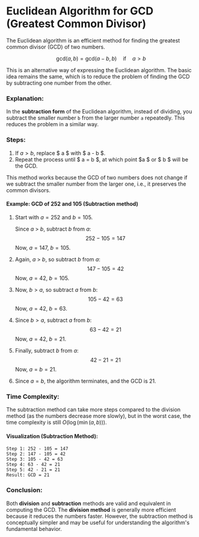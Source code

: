 
# Euclidean Algorithm for GCD (Greatest Common Divisor)
The Euclidean algorithm is an efficient method for finding the greatest common divisor (GCD) of two numbers.

$$
\text{gcd}(a, b) = \text{gcd}(a - b, b) \quad \text{if} \quad a > b
$$

This is an alternative way of expressing the Euclidean algorithm. The basic idea remains the same, which is to reduce the problem of finding the GCD by subtracting one number from the other. 

### Explanation:

In the **subtraction form** of the Euclidean algorithm, instead of dividing, you subtract the smaller number `b` from the larger number `a` repeatedly. This reduces the problem in a similar way.

### Steps:

1. If $a > b$, replace $ a $ with $ a - b $.
2. Repeat the process until $ a = b $, at which point $a $ or $ b $ will be the GCD.

This method works because the GCD of two numbers does not change if we subtract the smaller number from the larger one, i.e., it preserves the common divisors.

#### Example: GCD of 252 and 105 (Subtraction method)

1. Start with $a = 252$ and $b = 105$.
   
   Since $a$ > $b$, subtract $b$ from $a$:
   $$
   252 - 105 = 147
   $$
   Now, $a = 147$, $b = 105$.

2. Again, $a$ > $b$, so subtract $b$ from $a$:
   $$
   147 - 105 = 42
   $$
   Now, $a = 42$, $b = 105$.

3. Now, $b > a$, so subtract $a$ from $b$:
   $$
   105 - 42 = 63
   $$
   Now, $a = 42$, $b = 63$.

4. Since $b > a$, subtract $a$ from $b$:
   $$
   63 - 42 = 21
   $$
   Now, $a = 42$, $b = 21$.

5. Finally, subtract $b$ from $a$:
   $$
   42 - 21 = 21
   $$
   Now, $a = b = 21$.

6. Since $a = b$, the algorithm terminates, and the GCD is $21$.

### Time Complexity:

The subtraction method can take more steps compared to the division method (as the numbers decrease more slowly), but in the worst case, the time complexity is still $O(\log(\min(a, b)))$.

#### Visualization (Subtraction Method):

```
Step 1: 252 - 105 = 147
Step 2: 147 - 105 = 42
Step 3: 105 - 42 = 63
Step 4: 63 - 42 = 21
Step 5: 42 - 21 = 21
Result: GCD = 21
```

### Conclusion:

Both **division** and **subtraction** methods are valid and equivalent in computing the GCD. The **division method** is generally more efficient because it reduces the numbers faster. However, the subtraction method is conceptually simpler and may be useful for understanding the algorithm's fundamental behavior.